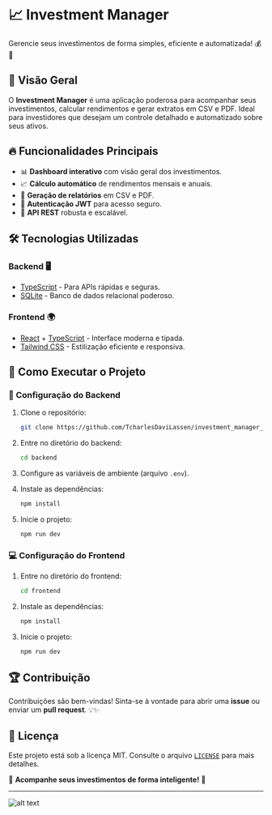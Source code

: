 # 📈 Investment Manager

<!-- ![Investment Manager]([https://your-image-link.com](https://github.com/TcharlesDaviLassen/investment_manager_public/edit/main/README.md)) -->

Gerencie seus investimentos de forma simples, eficiente e automatizada! 💰🚀

## 🌟 Visão Geral
O **Investment Manager** é uma aplicação poderosa para acompanhar seus investimentos, calcular rendimentos e gerar extratos em CSV e PDF. Ideal para investidores que desejam um controle detalhado e automatizado sobre seus ativos.

## 🔥 Funcionalidades Principais
- 📊 **Dashboard interativo** com visão geral dos investimentos.
- 📈 **Cálculo automático** de rendimentos mensais e anuais.
- 💾 **Geração de relatórios** em CSV e PDF.
- 🔐 **Autenticação JWT** para acesso seguro.
- 📡 **API REST** robusta e escalável.

## 🛠️ Tecnologias Utilizadas
### Backend 🖥️
- [TypeScript](https://www.typescriptlang.org/) - Para APIs rápidas e seguras.
- [SQLite](https://www.sqlite.org/) - Banco de dados relacional poderoso.

### Frontend 🌍
- [React](https://reactjs.org/) + [TypeScript](https://www.typescriptlang.org/) - Interface moderna e tipada.
- [Tailwind CSS](https://tailwindcss.com/) - Estilização eficiente e responsiva.

## 🚀 Como Executar o Projeto

### 🔧 Configuração do Backend
1. Clone o repositório:
   ```sh
   git clone https://github.com/TcharlesDaviLassen/investment_manager_public.git
   ```
2. Entre no diretório do backend:
   ```sh
   cd backend
   ```
3. Configure as variáveis de ambiente (arquivo `.env`).

4. Instale as dependências:
   ```sh
   npm install
   ```
5. Inicie o projeto:
   ```sh
   npm run dev
   ```

### 💻 Configuração do Frontend
1. Entre no diretório do frontend:
   ```sh
   cd frontend
   ```
2. Instale as dependências:
   ```sh
   npm install
   ```
3. Inicie o projeto:
   ```sh
   npm run dev
   ```

## 🏆 Contribuição
Contribuições são bem-vindas! Sinta-se à vontade para abrir uma **issue** ou enviar um **pull request**. 💡✨

## 📜 Licença
Este projeto está sob a licença MIT. Consulte o arquivo [`LICENSE`](LICENSE) para mais detalhes.


🚀 **Acompanhe seus investimentos de forma inteligente!** 🚀

---

![alt text](./frontend/src/assets/gifProjeto.gif)
